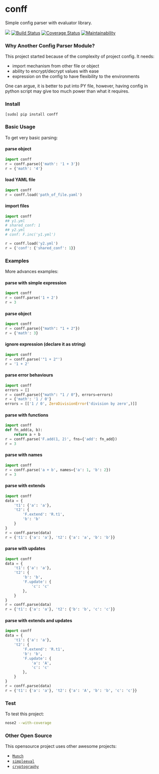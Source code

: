 # conff
Simple config parser with evaluator library.

[![](https://img.shields.io/pypi/v/conff.svg?maxAge=86400)](https://pypi.org/pypi/conff/)
[![Build Status](https://travis-ci.com/kororo/conff.svg?branch=master)](https://travis-ci.com/kororo/conff)
[![Coverage Status](https://coveralls.io/repos/github/kororo/conff/badge.svg)](https://coveralls.io/github/kororo/conff)
[![Maintainability](https://api.codeclimate.com/v1/badges/c476e9c6bfe505bc4b4d/maintainability)](https://codeclimate.com/github/kororo/conff/maintainability)

### Why Another Config Parser Module?
This project started because of the complexity of project config. It needs:
- import mechanism from other file or object
- ability to encrypt/decrypt values with ease
- expression on the config to have flexibility to the environments

One can argue, it is better to put into PY file, however,
having config in python script may give too much power than what it requires. 

### Install
```bash
[sudo] pip install conff
```

### Basic Usage
To get very basic parsing: 
#### parse object
```python
import conff
r = conff.parse({'math': '1 + 3'})
r = {'math': '4'}
```

#### load YAML file
```python
import conff
r = conff.load('path_of_file.yaml')
```

#### import files
```python
import conff
## y1.yml
# shared_conf: 1
## y2.yml
# conf: F.inc('y1.yml')

r = conff.load('y2.yml')
r = {'conf': {'shared_conf': 1}}
```

### Examples
More advances examples:

#### parse with simple expression
```python
import conff
r = conff.parse('1 + 2')
r = 3
```

#### parse object
```python
import conff
r = conff.parse({"math": "1 + 2"})
r = {'math': 3}
```

#### ignore expression (declare it as string)
```python
import conff
r = conff.parse('"1 + 2"')
r = '1 + 2'
```

#### parse error behaviours
```python
import conff
errors = []
r = conff.parse({"math": "1 / 0"}, errors=errors)
r = {'math': '1 / 0'}
errors = [['1 / 0', ZeroDivisionError('division by zero',)]]
```

#### parse with functions
```python
import conff
def fn_add(a, b):
    return a + b
r = conff.parse('F.add(1, 2)', fns={'add': fn_add})
r = 3
```


#### parse with names
```python
import conff
r = conff.parse('a + b', names={'a': 1, 'b': 2})
r = 3
```

#### parse with extends
```python
import conff
data = {
    't1': {'a': 'a'},
    't2': {
        'F.extend': 'R.t1',
        'b': 'b'
    }
}
r = conff.parse(data)
r = {'t1': {'a': 'a'}, 't2': {'a': 'a', 'b': 'b'}}
```


#### parse with updates
```python
import conff
data = {
    't1': {'a': 'a'},
    't2': {
        'b': 'b',
        'F.update': {
            'c': 'c'
        },
    }
}
r = conff.parse(data)
r = {'t1': {'a': 'a'}, 't2': {'b': 'b', 'c': 'c'}}
```

#### parse with extends and updates
```python
import conff
data = {
    't1': {'a': 'a'},
    't2': {
        'F.extend': 'R.t1',
        'b': 'b',
        'F.update': {
            'a': 'A',
            'c': 'c'
        },
    }
}
r = conff.parse(data)
r = {'t1': {'a': 'a'}, 't2': {'a': 'A', 'b': 'b', 'c': 'c'}}
```

### Test
To test this project:
```bash
nose2 --with-coverage
```

### Other Open Source
This opensource project uses other awesome projects:
+   [`Munch`](https://github.com/Infinidat/munch)
+   [`simpleeval`](https://github.com/danthedeckie/simpleeval)
+   [`cryptography`](https://github.com/pyca/cryptography)
